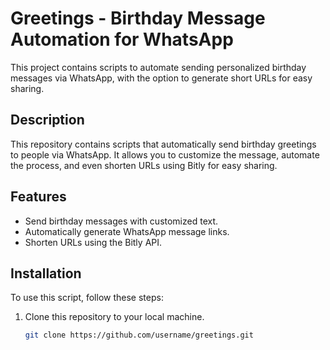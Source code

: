# Greetings - Birthday Message Automation for WhatsApp

This project contains scripts to automate sending personalized birthday messages via WhatsApp, with the option to generate short URLs for easy sharing.

## Description

This repository contains scripts that automatically send birthday greetings to people via WhatsApp. It allows you to customize the message, automate the process, and even shorten URLs using Bitly for easy sharing.

## Features

- Send birthday messages with customized text.
- Automatically generate WhatsApp message links.
- Shorten URLs using the Bitly API.

## Installation

To use this script, follow these steps:

1. Clone this repository to your local machine.

   ```bash
   git clone https://github.com/username/greetings.git

